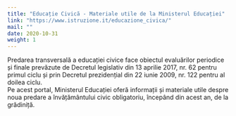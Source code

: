 ```yaml
---
title: "Educație Civică - Materiale utile de la Ministerul Educației"
link: "https://www.istruzione.it/educazione_civica/"
mail: ""
date: 2020-10-31
weight: 1
---
```


Predarea transversală a educației civice face obiectul evaluărilor periodice și finale prevăzute de Decretul legislativ din 13 aprilie 2017, nr. 62 pentru primul ciclu și prin Decretul prezidențial din 22 iunie 2009, nr. 122 pentru al doilea ciclu.  
Pe acest portal, Ministerul Educației oferă informații și materiale utile despre noua predare a învățământului civic obligatoriu, începând din acest an, de la grădiniță.
